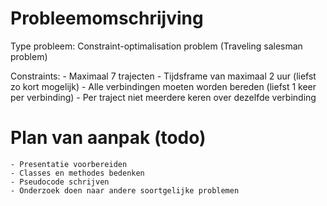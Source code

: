 # Probleemomschrijving

Type probleem: Constraint-optimalisation problem (Traveling salesman problem)

Constraints:
    - Maximaal 7 trajecten
    - Tijdsframe van maximaal 2 uur (liefst zo kort mogelijk)
    - Alle verbindingen moeten worden bereden (liefst 1 keer per verbinding)
    - Per traject niet meerdere keren over dezelfde verbinding

# Plan van aanpak (todo)
    - Presentatie voorbereiden
    - Classes en methodes bedenken
    - Pseudocode schrijven
    - Onderzoek doen naar andere soortgelijke problemen
